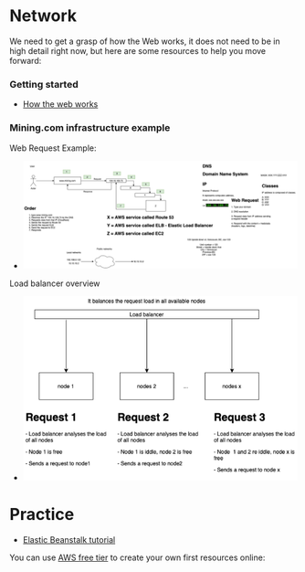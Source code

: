# Network

We need to get a grasp of how the Web works, it does not need to be in high detail right now, but here are some resources to help you move forward:

### Getting started
- [How the web works](https://developer.mozilla.org/en-US/docs/Learn/Getting_started_with_the_web/How_the_Web_works)

### Mining.com infrastructure example
Web Request Example:
- ![Web Request Example](images/network/web_request_example.png)

Load balancer overview
- ![Load balancer overview](images/network/load_balancer_overview.png)

# Practice

- [Elastic Beanstalk tutorial](https://docs.aws.amazon.com/elasticbeanstalk/latest/dg/create-deploy-python-flask.html)

You can use [AWS free tier](https://aws.amazon.com/free/?all-free-tier.sort-by=item.additionalFields.SortRank&all-free-tier.sort-order=asc) to create your own first resources online:
